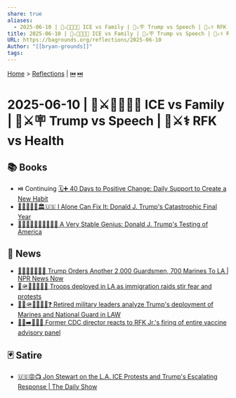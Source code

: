 ```yaml
---
share: true
aliases:
  - 2025-06-10 | 🥸⚔️👨‍👩‍👧‍👦 ICE vs Family | 👹⚔️🪧 Trump vs Speech | 🐍⚔️⚕️ RFK vs Health
title: 2025-06-10 | 🥸⚔️👨‍👩‍👧‍👦 ICE vs Family | 👹⚔️🪧 Trump vs Speech | 🐍⚔️⚕️ RFK vs Health
URL: https://bagrounds.org/reflections/2025-06-10
Author: "[[bryan-grounds]]"
tags: 
---
```

[Home](../index.md) > [Reflections](./index.md) | [⏮️](./2025-06-09.md) [⏭️](./2025-06-11.md)  
# 2025-06-10 | 🥸⚔️👨‍👩‍👧‍👦 ICE vs Family | 👹⚔️🪧 Trump vs Speech | 🐍⚔️⚕️ RFK vs Health  
## 📚 Books  
- ⏯️ Continuing [🗓️➕ 40 Days to Positive Change: Daily Support to Create a New Habit](../books/40-days-to-positive-change-daily-support-to-create-a-new-habit.md)  
- [🍊🤡🤥👹💥🏛️🇺🇸 I Alone Can Fix It: Donald J. Trump's Catastrophic Final Year](../books/i-alone-can-fix-it-donald-j-trumps-catastrophic-final-year.md)  
- [🤡🫨😭🤬😵‍💫🤥👹🇺🇸 A Very Stable Genius: Donald J. Trump's Testing of America](../books/a-very-stable-genius-donald-j-trumps-testing-of-america.md)  
  
## 📰 News  
- [👨‍⚖️💂‍♂️🚨🇺🇸 Trump Orders Another 2,000 Guardsmen, 700 Marines To LA | NPR News Now](../videos/trump-orders-another-2000-guardsmen-700-marines-to-la-npr-news-now.md)  
- [👹🪖🇺🇸🚧✊🏾 Troops deployed in LA as immigration raids stir fear and protests](../videos/troops-deployed-in-la-as-immigration-raids-stir-fear-and-protests.md)  
- [👴🏻🪖🇺🇸🤥👹❓ Retired military leaders analyze Trump's deployment of Marines and National Guard in LAW](../videos/retired-military-leaders-analyze-trumps-deployment-of-marines-and-national-guard-in-la.md)  
- [👨‍⚕️➡️😬💉💥 Former CDC director reacts to RFK Jr.'s firing of entire vaccine advisory panel](../videos/former-cdc-director-reacts-to-rfk-jrs-firing-of-entire-vaccine-advisory-panel.md)  
  
## 🃏 Satire  
- [🇺🇸😡📺 Jon Stewart on the L.A. ICE Protests and Trump's Escalating Response | The Daily Show](../videos/jon-stewart-on-the-la-ice-protests-and-trumps-escalating-response-the-daily-show.md)